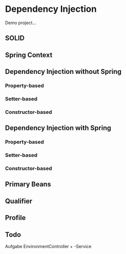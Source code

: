 # Dependency Injection

Demo project...

## SOLID

## Spring Context

## Dependency Injection without Spring

### Property-based
### Setter-based
### Constructor-based

## Dependency Injection with Spring

### Property-based
### Setter-based
### Constructor-based

## Primary Beans

## Qualifier

## Profile

## Todo

Aufgabe EnvironmentController + -Service